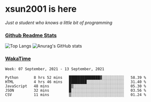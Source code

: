 # xsun2001 is here

*Just a student who knows a little bit of programming*

### [Github Readme Stats](https://github.com/anuraghazra/github-readme-stats)

![Top Langs](https://github-readme-stats.vercel.app/api/top-langs/?username=xsun2001&layout=compact&theme=radical) ![Anurag's GitHub stats](https://github-readme-stats.vercel.app/api?username=xsun2001&show_icons=true&theme=radical)

### [WakaTime](https://wakatime.com)

<!--START_SECTION:waka-->
```text
Week: 07 September, 2021 - 13 September, 2021

Python       8 hrs 52 mins   ██████████████▓░░░░░░░░░░   58.39 % 
HTML         4 hrs 46 mins   ████████░░░░░░░░░░░░░░░░░   31.40 % 
JavaScript   48 mins         █▒░░░░░░░░░░░░░░░░░░░░░░░   05.30 % 
JSON         32 mins         █░░░░░░░░░░░░░░░░░░░░░░░░   03.56 % 
CSV          11 mins         ▒░░░░░░░░░░░░░░░░░░░░░░░░   01.24 % 
```
<!--END_SECTION:waka-->
